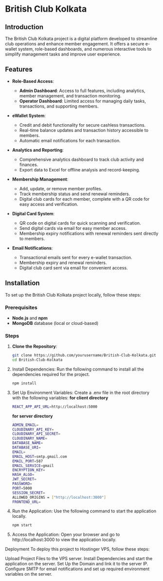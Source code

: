 # British Club Kolkata

## Introduction

The British Club Kolkata project is a digital platform developed to streamline club operations and enhance member engagement. It offers a secure e-wallet system, role-based dashboards, and numerous interactive tools to simplify management tasks and improve user experience.

## Features

- **Role-Based Access**:
  - **Admin Dashboard**: Access to full features, including analytics, member management, and transaction monitoring.
  - **Operator Dashboard**: Limited access for managing daily tasks, transactions, and supporting members.

- **eWallet System**:
  - Credit and debit functionality for secure cashless transactions.
  - Real-time balance updates and transaction history accessible to members.
  - Automatic email notifications for each transaction.

- **Analytics and Reporting**:
  - Comprehensive analytics dashboard to track club activity and finances.
  - Export data to Excel for offline analysis and record-keeping.

- **Membership Management**:
  - Add, update, or remove member profiles.
  - Track membership status and send renewal reminders.
  - Digital club cards for each member, complete with a QR code for easy access and verification.

- **Digital Card System**:
  - QR code on digital cards for quick scanning and verification.
  - Send digital cards via email for easy member access.
  - Membership expiry notifications with renewal reminders sent directly to members.

- **Email Notifications**:
  - Transactional emails sent for every e-wallet transaction.
  - Membership expiry and renewal reminders.
  - Digital club card sent via email for convenient access.

## Installation

To set up the British Club Kolkata project locally, follow these steps:

### Prerequisites
- **Node.js** and **npm**
- **MongoDB** database (local or cloud-based)

### Steps

1. **Clone the Repository**:
   ```bash
   git clone https://github.com/yourusername/British-Club-Kolkata.git
   cd British-Club-Kolkata
   
2. Install Dependencies: Run the following command to install all the dependencies required for the project.
   ```bash
   npm install
   
3. Set Up Environment Variables: Create a .env file in the root directory with the following variables:
   **for client directory**
   ```bash
   REACT_APP_API_URL=http://localhost:5000
   ```
   **for server directory**
   ```bash
   ADMIN_EMAIL=
   CLOUDINARY_API_KEY=
   CLOUDINARY_API_SECRET=
   CLOUDINARY_NAME=
   DATABASE_NAME=
   DATABASE_URI=
   EMAIL=
   EMAIL_HOST=smtp.gmail.com
   EMAIL_PORT=587
   EMAIL_SERVICE=gmail
   ENCRYPTION_KEY=
   HASH_ALGO=
   JWT_SECRET=
   PASSWORD=
   PORT=5000
   SESSION_SECRET=
   ALLOWED_ORIGINS = ["http://localhost:3000"]
   FRONTEND_URL=
   ```
   
4. Run the Application: Use the following command to start the application locally.
   ```bash
   npm start
   
5. Access the Application:
   Open your browser and go to http://localhost:3000 to view the application locally.

Deployment
To deploy this project to Hostinger VPS, follow these steps:

Upload Project Files to the VPS server.
Install Dependencies and start the application on the server.
Set Up the Domain and link it to the server IP.
Configure SMTP for email notifications and set up required environment variables on the server.
